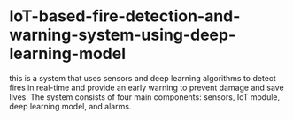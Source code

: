 # IoT-based-fire-detection-and-warning-system-using-deep-learning-model
this is a system that uses sensors and deep learning algorithms to detect fires in real-time and provide an early warning to prevent damage and save lives. The system consists of four main components: sensors, IoT module, deep learning model, and alarms.
